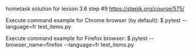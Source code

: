 hometask solution for lesson 3.6 step #9
https://stepik.org/course/575/

Execute command example for Chrome browser (by default):
$ pytest --language=fr test_items.py

Execute command example for Firefox browser:
$ pytest --browser_name=firefox --language=fr test_items.py

